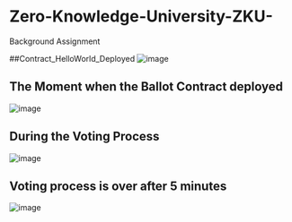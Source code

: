# Zero-Knowledge-University-ZKU-
Background Assignment

##Contract_HelloWorld_Deployed
![image](https://user-images.githubusercontent.com/90147636/164984248-5363b5aa-b5fe-4e10-b8d9-acfd518dc405.png)


## The Moment when the Ballot Contract deployed 
![image](https://user-images.githubusercontent.com/90147636/164987693-1a118b8c-ae0e-49ad-ae21-9a67e2e8a59b.png)


## During the Voting Process
![image](https://user-images.githubusercontent.com/90147636/164987738-eb4311ff-c230-4f61-a9b3-2994d622c6ed.png)


## Voting process is over after 5 minutes
![image](https://user-images.githubusercontent.com/90147636/164987777-6de4a621-2cfd-4aa4-8390-0ace9e751b0d.png)
